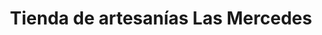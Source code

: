 ---
title: "Tienda de artesanías Las Mercedes"
url: /rita/tienda-de-artesanias-las-mercedes/
shop: artesanía
---